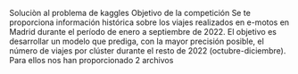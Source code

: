 Soluciòn al problema de kaggles Objetivo de la competición Se te proporciona información histórica sobre los viajes realizados en e-motos en Madrid durante el período de enero a septiembre de 2022. El objetivo es desarrollar un modelo que prediga, con la mayor precisión posible, el número de viajes por clúster durante el resto de 2022 (octubre-diciembre). Para ellos nos han proporcionado 2 archivos
